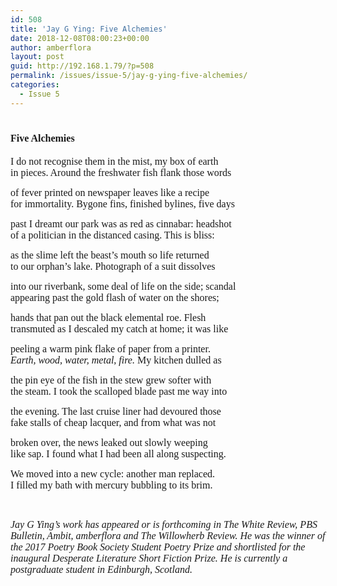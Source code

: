 ```yaml
---
id: 508
title: 'Jay G Ying: Five Alchemies'
date: 2018-12-08T08:00:23+00:00
author: amberflora
layout: post
guid: http://192.168.1.79/?p=508
permalink: /issues/issue-5/jay-g-ying-five-alchemies/
categories:
  - Issue 5
---
```

# <span style="font-family: georgia, palatino, serif; font-size: 12pt;">Five Alchemies</span>

<span style="font-family: georgia, palatino, serif; font-size: 12pt;">I do not recognise them in the mist, my box of earth</span>  
<span style="font-family: georgia, palatino, serif; font-size: 12pt;">in pieces. Around the freshwater fish flank those words</span>

<span style="font-family: georgia, palatino, serif; font-size: 12pt;">of fever printed on newspaper leaves like a recipe</span>  
<span style="font-family: georgia, palatino, serif; font-size: 12pt;">for immortality. Bygone fins, finished bylines, five days</span>

<span style="font-family: georgia, palatino, serif; font-size: 12pt;">past I dreamt our park was as red as cinnabar: headshot</span>  
<span style="font-family: georgia, palatino, serif; font-size: 12pt;">of a politician in the distanced casing. This is bliss:</span>

<span style="font-family: georgia, palatino, serif; font-size: 12pt;">as the slime left the beast’s mouth so life returned</span>  
<span style="font-family: georgia, palatino, serif; font-size: 12pt;">to our orphan’s lake. Photograph of a suit dissolves</span>

<span style="font-family: georgia, palatino, serif; font-size: 12pt;">into our riverbank, some deal of life on the side; scandal</span>  
<span style="font-family: georgia, palatino, serif; font-size: 12pt;">appearing past the gold flash of water on the shores;</span>

<span style="font-family: georgia, palatino, serif; font-size: 12pt;">hands that pan out the black elemental roe. Flesh</span>  
<span style="font-family: georgia, palatino, serif; font-size: 12pt;">transmuted as I descaled my catch at home; it was like</span>

<span style="font-family: georgia, palatino, serif; font-size: 12pt;">peeling a warm pink flake of paper from a printer.</span>  
<span style="font-family: georgia, palatino, serif; font-size: 12pt;"><em>Earth, wood, water, metal, fire.</em> My kitchen dulled as</span>

<span style="font-family: georgia, palatino, serif; font-size: 12pt;">the pin eye of the fish in the stew grew softer with</span>  
<span style="font-family: georgia, palatino, serif; font-size: 12pt;">the steam. I took the scalloped blade past me way into</span>

<span style="font-family: georgia, palatino, serif; font-size: 12pt;">the evening. The last cruise liner had devoured those</span>  
<span style="font-family: georgia, palatino, serif; font-size: 12pt;">fake stalls of cheap lacquer, and from what was not</span>

<span style="font-family: georgia, palatino, serif; font-size: 12pt;">broken over, the news leaked out slowly weeping</span>  
<span style="font-family: georgia, palatino, serif; font-size: 12pt;">like sap. I found what I had been all along suspecting.</span>

<span style="font-family: georgia, palatino, serif; font-size: 12pt;">We moved into a new cycle: another man replaced.</span>  
<span style="font-family: georgia, palatino, serif; font-size: 12pt;">I filled my bath with mercury bubbling to its brim.</span>

&nbsp;

<span style="font-family: georgia, palatino, serif; font-size: 12pt;"><em>Jay G Ying’s work has appeared or is forthcoming in The White Review, PBS Bulletin, Ambit, amberflora and The Willowherb Review. He was the winner of the 2017 Poetry Book Society Student Poetry Prize and shortlisted for the inaugural Desperate Literature Short Fiction Prize. He is currently a postgraduate student in Edinburgh, Scotland.</em></span>
